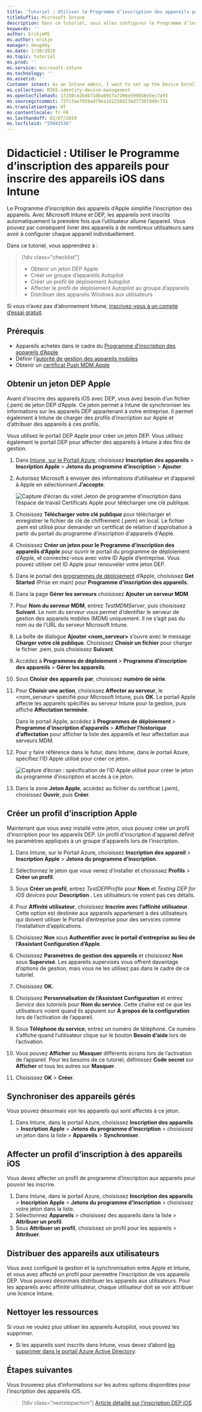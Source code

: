 ```yaml
---
title: 'Tutoriel : Utiliser le Programme d’inscription des appareils pour inscrire des appareils iOS dans Intune'
titleSuffix: Microsoft Intune
description: Dans ce tutoriel, vous allez configurer le Programme d’inscription des appareils (DEP, Device Enrollment Program) d’Apple pour inscrire des appareils iOS dans Intune.
keywords: ''
author: ErikjeMS
ms.author: erikje
manager: dougeby
ms.date: 1/30/2019
ms.topic: tutorial
ms.prod: ''
ms.service: microsoft-intune
ms.technology: ''
ms.assetid: ''
Customer intent: As an Intune admin, I want to set up the Device Enrollment Program so that users can automatically enroll in Intune.
ms.collection: M365-identity-device-management
ms.openlocfilehash: 17258ce2bd671dba091fa7206e599858e5ec7a93
ms.sourcegitcommit: 727c3ae7659ad79ea162250d234d7730f840c731
ms.translationtype: HT
ms.contentlocale: fr-FR
ms.lasthandoff: 02/07/2019
ms.locfileid: "55841536"
---
```

# <a name="tutorial-use-the-device-enrollment-program-to-enroll-ios-devices-in-intune"></a>Didacticiel : Utiliser le Programme d’inscription des appareils pour inscrire des appareils iOS dans Intune
Le Programme d’inscription des appareils d’Apple simplifie l’inscription des appareils. Avec Microsoft Intune et DEP, les appareils sont inscrits automatiquement la première fois que l’utilisateur allume l’appareil. Vous pouvez par conséquent livrer des appareils à de nombreux utilisateurs sans avoir à configurer chaque appareil individuellement. 

Dans ce tutoriel, vous apprendrez à :
> [!div class="checklist"]
> * Obtenir un jeton DEP Apple
> * Créer un groupe d’appareils Autopilot
> * Créer un profil de déploiement Autopilot
> * Affecter le profil de déploiement Autopilot au groupe d’appareils
> * Distribuer des appareils Windows aux utilisateurs

Si vous n’avez pas d’abonnement Intune, [inscrivez-vous à un compte d’essai gratuit](free-trial-sign-up.md).

## <a name="prerequisites"></a>Prérequis
- Appareils achetés dans le cadre du [Programme d’inscription des appareils d’Apple](http://deploy.apple.com)
- Définir l’[autorité de gestion des appareils mobiles](mdm-authority-set.md)
- Obtenir un [certificat Push MDM Apple](apple-mdm-push-certificate-get.md)

## <a name="get-an-apple-dep-token"></a>Obtenir un jeton DEP Apple
Avant d’inscrire des appareils iOS avec DEP, vous avez besoin d’un fichier (.pem) de jeton DEP d’Apple. Ce jeton permet à Intune de synchroniser les informations sur les appareils DEP appartenant à votre entreprise. Il permet également à Intune de charger des profils d’inscription sur Apple et d’attribuer des appareils à ces profils.

Vous utilisez le portail DEP Apple pour créer un jeton DEP. Vous utilisez également le portail DEP pour affecter des appareils à Intune à des fins de gestion.

1. Dans [Intune, sur le Portail Azure](https://aka.ms/intuneportal), choisissez **Inscription des appareils** > **Inscription Apple** > **Jetons du programme d’inscription** > **Ajouter**.

2. Autorisez Microsoft à envoyer des informations d’utilisateur et d’appareil à Apple en sélectionnant **J’accepte**.

   ![Capture d’écran du volet Jeton de programme d’inscription dans l’espace de travail Certificats Apple pour télécharger une clé publique.](./media/device-enrollment-program-enroll-ios-newui/add-enrollment-program-token-pane.png)

3. Choisissez **Télécharger votre clé publique** pour télécharger et enregistrer le fichier de clé de chiffrement (.pem) en local. Le fichier .pem est utilisé pour demander un certificat de relation d'approbation à partir du portail du programme d'inscription d'appareils d'Apple.

4. Choisissez **Créer un jeton pour le Programme d’inscription des appareils d’Apple** pour ouvrir le portail du programme de déploiement d’Apple, et connectez-vous avec votre ID Apple d’entreprise. Vous pouvez utiliser cet ID Apple pour renouveler votre jeton DEP.

5.  Dans le portail des [programmes de déploiement](https://deploy.apple.com) d’Apple, choisissez **Get Started** (Prise en main) pour **Programme d’inscription des appareils**.

4. Dans la page **Gérer les serveurs** choisissez **Ajouter un serveur MDM**.

5. Pour **Nom du serveur MDM**, entrez *TestMDMServer*, puis choisissez **Suivant**. Le nom du serveur vous permet d’identifier le serveur de gestion des appareils mobiles (MDM) uniquement. Il ne s’agit pas du nom ou de l’URL du serveur Microsoft Intune.

6. La boîte de dialogue **Ajouter &lt;nom_serveur&gt;** s’ouvre avec le message **Charger votre clé publique**. Choisissez **Choisir un fichier** pour charger le fichier .pem, puis choisissez **Suivant**.

6. Accédez à **Programmes de déploiement** > **Programme d’inscription des appareils** > **Gérer les appareils**.
7. Sous **Choisir des appareils par**, choisissez **numéro de série**. <!--ask Tiffany about this-->

8. Pour **Choisir une action**, choisissez **Affecter au serveur**, le &lt;nom_serveur&gt; spécifié pour Microsoft Intune, puis **OK**. Le portail Apple affecte les appareils spécifiés au serveur Intune pour la gestion, puis affiche **Affectation terminée**.

   Dans le portail Apple, accédez à **Programmes de déploiement** &gt; **Programme d’inscription d’appareils** &gt; **Afficher l’historique d’affectation** pour afficher la liste des appareils et leur affectation aux serveurs MDM.

9. Pour y faire référence dans le futur, dans Intune, dans le portail Azure, spécifiez l’ID Apple utilisé pour créer ce jeton.

    ![Capture d’écran : spécification de l’ID Apple utilisé pour créer le jeton du programme d’inscription et accès à ce jeton.](./media/device-enrollment-program-enroll-ios/image03.png)

10. Dans la zone **Jeton Apple**, accédez au fichier du certificat (.pem), choisissez **Ouvrir**, puis **Créer**. 

## <a name="create-an-apple-enrollment-profile"></a>Créer un profil d’inscription Apple
Maintenant que vous avez installé votre jeton, vous pouvez créer un profil d’inscription pour les appareils DEP. Un profil d'inscription d'appareil définit les paramètres appliqués à un groupe d'appareils lors de l’inscription.

1. Dans Intune, sur le Portail Azure, choisissez **Inscription des appareil** > **Inscription Apple** > **Jetons du programme d’inscription**.

2. Sélectionnez le jeton que vous venez d’installer et choisissez **Profils** > **Créer un profil**.

3. Sous **Créer un profil**, entrez *TestDEPProfile* pour **Nom** et *Testing DEP for iOS devices* pour **Description** . Les utilisateurs ne voient pas ces détails.

4. Pour **Affinité utilisateur**, choisissez **Inscrire avec l’affinité utilisateur**. Cette option est destinée aux appareils appartenant à des utilisateurs qui doivent utiliser le Portail d’entreprise pour des services comme l’installation d’applications.

5. Choisissez **Non** sous **Authentifier avec le portail d’entreprise au lieu de l’Assistant Configuration d’Apple**.

6. Choisissez **Paramètres de gestion des appareils** et choisissez **Non** sous **Supervisé**. Les appareils supervisés vous offrent davantage d’options de gestion, mais vous ne les utilisez pas dans le cadre de ce tutoriel.

7. Choisissez **OK**.

8. Choisissez **Personnalisation de l’Assistant Configuration** et entrez *Service des tutoriels* pour **Nom du service**. Cette chaîne est ce que les utilisateurs voient quand ils appuient sur **À propos de la configuration** lors de l’activation de l’appareil.

9. Sous **Téléphone du service**, entrez un numéro de téléphone. Ce numéro s’affiche quand l’utilisateur clique sur le bouton **Besoin d’aide** lors de l’activation.

10. Vous pouvez **Afficher** ou **Masquer** différents écrans lors de l’activation de l’appareil. Pour les besoins de ce tutoriel, définissez **Code secret** sur **Afficher** et tous les autres sur **Masquer**.

11. Choisissez **OK** > **Créer**.

## <a name="sync-managed-devices"></a>Synchroniser des appareils gérés

Vous pouvez désormais voir les appareils qui sont affectés à ce jeton.

1. Dans Intune, dans le portail Azure, choisissez **Inscription des appareils** > **Inscription Apple** > **Jetons du programme d’inscription** > choisissez un jeton dans la liste > **Appareils** > **Synchroniser**.

## <a name="assign-an-enrollment-profile-to-ios-devices"></a>Affecter un profil d’inscription à des appareils iOS

Vous devez affecter un profil de programme d’inscription aux appareils pour pouvoir les inscrire.

1. Dans Intune, dans le portail Azure, choisissez **Inscription des appareils** > **Inscription Apple** > **Jetons du programme d’inscription** > choisissez votre jeton dans la liste.
2. Sélectionnez **Appareils** > choisissez des appareils dans la liste > **Attribuer un profil**.
3. Sous **Attribuer un profil**, choisissez un profil pour les appareils > **Attribuer**.

## <a name="distribute-devices-to-users"></a>Distribuer des appareils aux utilisateurs

Vous avez configuré la gestion et la synchronisation entre Apple et Intune, et vous avez affecté un profil pour permettre l’inscription de vos appareils DEP. Vous pouvez désormais distribuer les appareils aux utilisateurs. Pour les appareils avec affinité utilisateur, chaque utilisateur doit se voir attribuer une licence Intune.

## <a name="clean-up-resources"></a>Nettoyer les ressources

Si vous ne voulez plus utiliser les appareils Autopilot, vous pouvez les supprimer.

- Si les appareils sont inscrits dans Intune, vous devez d’abord [les supprimer dans le portail Azure Active Directory](devices-wipe.md#delete-devices-from-the-azure-active-directory-portal).

<!--ask tiffany how to do this-->

## <a name="next-steps"></a>Étapes suivantes

Vous trouverez plus d’informations sur les autres options disponibles pour l’inscription des appareils iOS.

> [!div class="nextstepaction"]
> [Article détaillé sur l’inscription DEP iOS](device-enrollment-program-enroll-ios.md)
